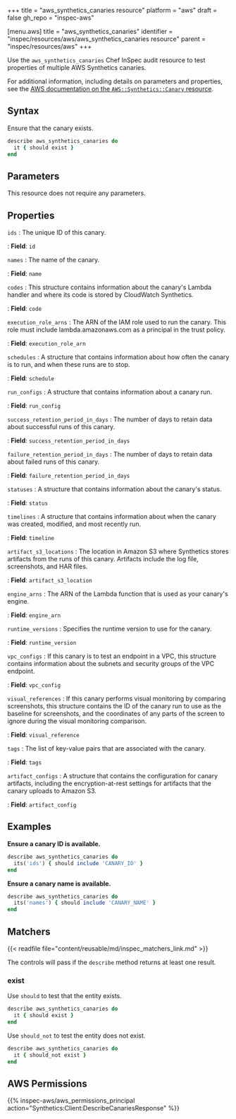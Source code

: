 +++
title = "aws_synthetics_canaries resource"
platform = "aws"
draft = false
gh_repo = "inspec-aws"

[menu.aws]
title = "aws_synthetics_canaries"
identifier = "inspec/resources/aws/aws_synthetics_canaries resource"
parent = "inspec/resources/aws"
+++

Use the `aws_synthetics_canaries` Chef InSpec audit resource to test properties of multiple AWS Synthetics canaries.

For additional information, including details on parameters and properties, see the [AWS documentation on the `AWS::Synthetics::Canary` resource](https://docs.aws.amazon.com/AWSCloudFormation/latest/UserGuide/aws-resource-synthetics-canary.html).

## Syntax

Ensure that the canary exists.

```ruby
describe aws_synthetics_canaries do
  it { should exist }
end
```

## Parameters

This resource does not require any parameters.

## Properties

`ids`
: The unique ID of this canary.

: **Field**: `id`

`names`
: The name of the canary.

: **Field**: `name`

`codes`
: This structure contains information about the canary's Lambda handler and where its code is stored by CloudWatch Synthetics.

: **Field**: `code`

`execution_role_arns`
: The ARN of the IAM role used to run the canary. This role must include lambda.amazonaws.com as a principal in the trust policy.

: **Field**: `execution_role_arn`

`schedules`
: A structure that contains information about how often the canary is to run, and when these runs are to stop.

: **Field**: `schedule`

`run_configs`
: A structure that contains information about a canary run.

: **Field**: `run_config`

`success_retention_period_in_days`
: The number of days to retain data about successful runs of this canary.

: **Field**: `success_retention_period_in_days`

`failure_retention_period_in_days`
: The number of days to retain data about failed runs of this canary.

: **Field**: `failure_retention_period_in_days`

`statuses`
: A structure that contains information about the canary's status.

: **Field**: `status`

`timelines`
: A structure that contains information about when the canary was created, modified, and most recently run.

: **Field**: `timeline`

`artifact_s3_locations`
: The location in Amazon S3 where Synthetics stores artifacts from the runs of this canary. Artifacts include the log file, screenshots, and HAR files.

: **Field**: `artifact_s3_location`

`engine_arns`
: The ARN of the Lambda function that is used as your canary's engine.

: **Field**: `engine_arn`

`runtime_versions`
: Specifies the runtime version to use for the canary.

: **Field**: `runtime_version`

`vpc_configs`
: If this canary is to test an endpoint in a VPC, this structure contains information about the subnets and security groups of the VPC endpoint.

: **Field**: `vpc_config`

`visual_references`
: If this canary performs visual monitoring by comparing screenshots, this structure contains the ID of the canary run to use as the baseline for screenshots, and the coordinates of any parts of the screen to ignore during the visual monitoring comparison.

: **Field**: `visual_reference`

`tags`
: The list of key-value pairs that are associated with the canary.

: **Field**: `tags`

`artifact_configs`
: A structure that contains the configuration for canary artifacts, including the encryption-at-rest settings for artifacts that the canary uploads to Amazon S3.

: **Field**: `artifact_config`

## Examples

**Ensure a canary ID is available.**

```ruby
describe aws_synthetics_canaries do
  its('ids') { should include 'CANARY_ID' }
end
```

**Ensure a canary name is available.**

```ruby
describe aws_synthetics_canaries do
  its('names') { should include 'CANARY_NAME' }
end
```

## Matchers

{{< readfile file="content/reusable/md/inspec_matchers_link.md" >}}

The controls will pass if the `describe` method returns at least one result.

### exist

Use `should` to test that the entity exists.

```ruby
describe aws_synthetics_canaries do
  it { should exist }
end
```

Use `should_not` to test the entity does not exist.

```ruby
describe aws_synthetics_canaries do
  it { should_not exist }
end
```

## AWS Permissions

{{% inspec-aws/aws_permissions_principal action="Synthetics:Client:DescribeCanariesResponse" %}}
